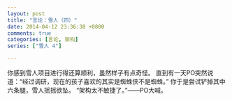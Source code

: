 ```yaml
---
layout: post
title: "言论：雪人（四）"
date: 2014-04-12 23:36:38 +0800
comments: true
categories: [言论, 架构]
series: ["雪人 4"]

---
```


你感到雪人项目进行得还算顺利，虽然样子有点奇怪。
直到有一天PO突然说道：“经过调研，现在的孩子喜欢的其实是蜘蛛侠不是蜘蛛。”
你于是尝试铲掉其中六条腿，雪人摇摇欲坠。 “架构太不敏捷了。”——PO大喊。
